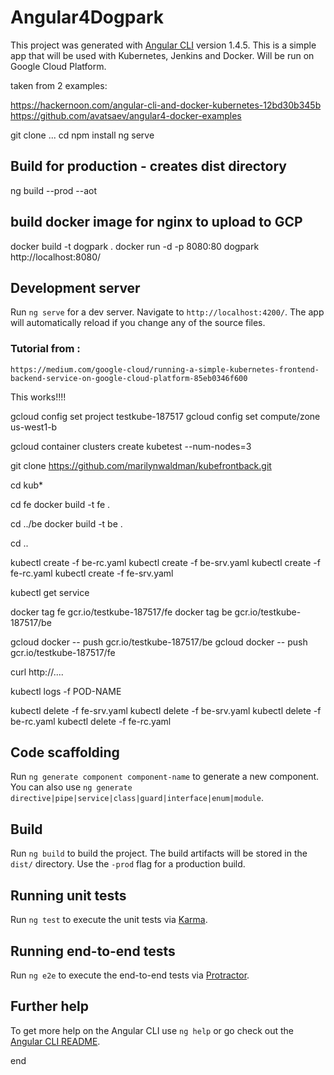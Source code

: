 # Angular4Dogpark
 


This project was generated with [Angular CLI](https://github.com/angular/angular-cli) version 1.4.5.  This is a simple app that will be used with Kubernetes, Jenkins and Docker.  Will be run on Google Cloud Platform.

taken from 2 examples:

https://hackernoon.com/angular-cli-and-docker-kubernetes-12bd30b345b
https://github.com/avatsaev/angular4-docker-examples

git clone ...
cd
npm install
ng serve

##  Build for production - creates  dist directory

ng build --prod --aot


## build docker image for nginx to upload to GCP

docker build -t dogpark .
docker run -d -p 8080:80 dogpark
http://localhost:8080/





## Development server

Run `ng serve` for a dev server. Navigate to `http://localhost:4200/`. The app will automatically reload if you change any of the source files.

### Tutorial from :
    https://medium.com/google-cloud/running-a-simple-kubernetes-frontend-backend-service-on-google-cloud-platform-85eb0346f600

This works!!!!


gcloud config set project testkube-187517
gcloud config set compute/zone us-west1-b 

gcloud container clusters create kubetest --num-nodes=3

git clone https://github.com/marilynwaldman/kubefrontback.git

cd kub*

cd fe
   docker build -t fe .

cd ../be
   docker build -t be .

cd ..

kubectl create -f  be-rc.yaml
kubectl create -f  be-srv.yaml
kubectl create -f  fe-rc.yaml
kubectl create -f  fe-srv.yaml


kubectl get service


docker tag fe gcr.io/testkube-187517/fe
docker tag be gcr.io/testkube-187517/be

gcloud docker -- push gcr.io/testkube-187517/be
gcloud docker -- push gcr.io/testkube-187517/fe

curl http://....

kubectl logs -f POD-NAME

kubectl delete -f  fe-srv.yaml
kubectl delete -f  be-srv.yaml
kubectl delete -f  be-rc.yaml
kubectl delete -f  fe-rc.yaml








## Code scaffolding

Run `ng generate component component-name` to generate a new component. You can also use `ng generate directive|pipe|service|class|guard|interface|enum|module`.

## Build

Run `ng build` to build the project. The build artifacts will be stored in the `dist/` directory. Use the `-prod` flag for a production build.

## Running unit tests

Run `ng test` to execute the unit tests via [Karma](https://karma-runner.github.io).

## Running end-to-end tests

Run `ng e2e` to execute the end-to-end tests via [Protractor](http://www.protractortest.org/).

## Further help

To get more help on the Angular CLI use `ng help` or go check out the [Angular CLI README](https://github.com/angular/angular-cli/blob/master/README.md).

end
